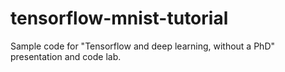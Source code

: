 # tensorflow-mnist-tutorial
Sample code for "Tensorflow and deep learning, without a PhD" presentation and code lab.

